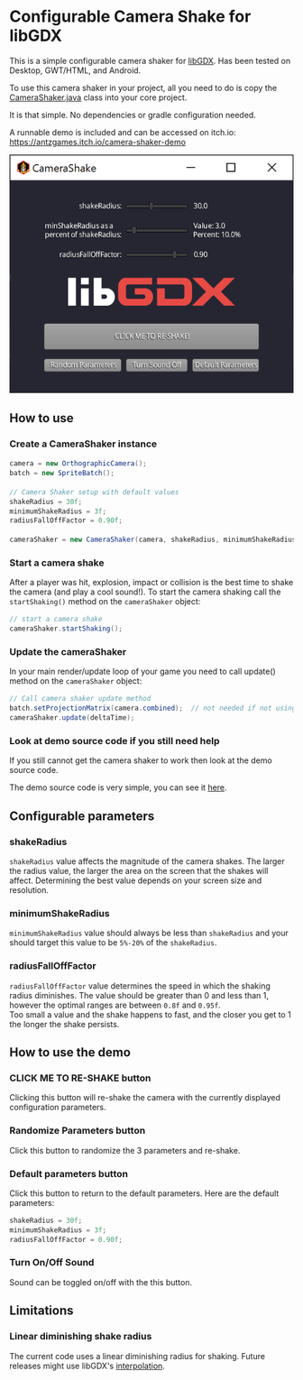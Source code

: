 # Configurable Camera Shake for libGDX

This is a simple configurable camera shaker for [libGDX](https://libgdx.com/).  Has been tested on Desktop, GWT/HTML, and Android.

To use this camera shaker in your project, all you need to do is copy the [CameraShaker.java](https://github.com/antzGames/libGDX-cameraShake/blob/master/core/src/main/java/com/antz/camera/CameraShaker.java) class into your core project.

It is that simple.  No dependencies or gradle configuration needed.

A runnable demo is included and can be accessed on itch.io: https://antzgames.itch.io/camera-shaker-demo

![alt text](https://github.com/antzGames/libGDX-cameraShake/blob/master/cameraShake.PNG "Configurable Camera Shake for libGDX")

## How to use

### Create a CameraShaker instance

```java
camera = new OrthographicCamera();
batch = new SpriteBatch();

// Camera Shaker setup with default values
shakeRadius = 30f;
minimumShakeRadius = 3f;
radiusFallOffFactor = 0.90f;

cameraShaker = new CameraShaker(camera, shakeRadius, minimumShakeRadius, radiusFallOffFactor);
```

### Start a camera shake

After a player was hit, explosion, impact or collision is the best time to shake the camera (and play a cool sound!).
To start the camera shaking call the `startShaking()` method on the `cameraShaker` object:

```java
// start a camera shake
cameraShaker.startShaking();
```

### Update the cameraShaker

In your main render/update loop of your game you need to call update() method on the `cameraShaker` object:

```java
// Call camera shaker update method
batch.setProjectionMatrix(camera.combined);  // not needed if not using a SpriteBatch
cameraShaker.update(deltaTime);
```

### Look at demo source code if you still need help

If you still cannot get the camera shaker to work then look at the demo source code.

The demo source code is very simple, you can see it [here](https://github.com/antzGames/libGDX-cameraShake/blob/master/core/src/main/java/com/antz/camera/CameraShake.java).

## Configurable parameters

### shakeRadius

`shakeRadius` value affects the magnitude of the camera shakes. The larger the radius value, the larger the area on the screen that the shakes will affect.
Determining the best value depends on your screen size and resolution.

### minimumShakeRadius

`minimumShakeRadius` value should always be less than `shakeRadius` and your should target this value to be `5%-20%` of the `shakeRadius`.

### radiusFallOffFactor

`radiusFallOffFactor` value determines the speed in which the shaking radius diminishes.  The value should be greater than 0 and less than 1, however the optimal ranges are between `0.8f` and `0.95f`.  
Too small a value and the shake happens to fast, and the closer you get to 1 the longer the shake persists.  

## How to use the demo

### CLICK ME TO RE-SHAKE button

Clicking this button will re-shake the camera with the currently displayed configuration parameters.

### Randomize Parameters button

Click this button to randomize the 3 parameters and re-shake.

### Default parameters button 

Click this button to return to the default parameters.  Here are the default parameters:

```java
shakeRadius = 30f;
minimumShakeRadius = 3f;
radiusFallOffFactor = 0.90f;
```

### Turn On/Off Sound

Sound can be toggled on/off with the this button.

## Limitations

### Linear diminishing shake radius

The current code uses a linear diminishing radius for shaking. Future releases might use libGDX's [interpolation](https://libgdx.com/wiki/math-utils/interpolation).
